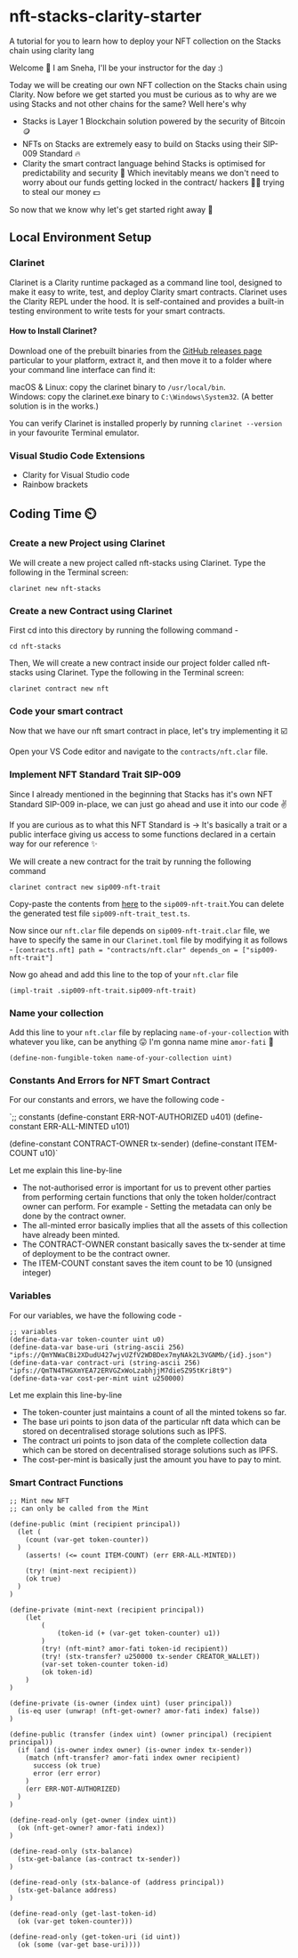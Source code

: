 # nft-stacks-clarity-starter
A tutorial for you to learn how to deploy your NFT collection on the Stacks chain using clarity lang

Welcome 👋 I am Sneha, I'll be your instructor for the day :) 

Today we will be creating our own NFT collection on the Stacks chain using Clarity. Now before we get started you must be curious as to why are we using Stacks and not other chains for the same? Well here's why 

 - Stacks is Layer 1 Blockchain solution powered by the security of Bitcoin 🪙
 - NFTs on Stacks are extremely easy to build on Stacks using their SIP-009 Standard 🔥
 - Clarity the smart contract language behind Stacks is optimised for predictability and security 🦺 Which inevitably means we don't need to worry about our funds getting locked in the contract/ hackers 🏴‍☠️ trying to steal our money 💵

So now that we know why let's get started right away 🙌 

## Local Environment Setup

### Clarinet
Clarinet is a Clarity runtime packaged as a command line tool, designed to make it easy to write, test, and deploy Clarity smart contracts. Clarinet uses the Clarity REPL under the hood. It is self-contained and provides a built-in testing environment to write tests for your smart contracts. 

#### How to Install Clarinet?
Download one of the prebuilt binaries from the [GitHub releases page](https://github.com/hirosystems/clarinet/releases/) particular to your platform, extract it, and then move it to a folder where your command line interface can find it:

macOS & Linux: copy the clarinet binary to `/usr/local/bin`.  
Windows: copy the clarinet.exe binary to `C:\Windows\System32`. (A better solution is in the works.)  

You can verify Clarinet is installed properly by running `clarinet --version` in your favourite Terminal emulator.

### Visual Studio Code Extensions

- Clarity for Visual Studio code
- Rainbow brackets


## Coding Time ⏲️

### Create a new Project using Clarinet  

We will create a new project called nft-stacks using Clarinet. Type the following in the Terminal screen:


`clarinet new nft-stacks`

### Create a new Contract using Clarinet  

First cd into this directory by running the following command - 

`cd nft-stacks`

Then, We will create a new contract inside our project folder called nft-stacks using Clarinet. Type the following in the Terminal screen:


`clarinet contract new nft`

### Code your smart contract

Now that we have our nft smart contract in place, let's try implementing it ☑️

Open your VS Code editor and navigate to the `contracts/nft.clar` file.

### Implement NFT Standard Trait SIP-009

Since I already mentioned in the beginning that Stacks has it's own NFT Standard SIP-009 in-place, we can just go ahead and use it into our code :v: 

If you are curious as to what this NFT Standard is -> It's basically a trait or a public interface giving us access to some functions declared in a certain way for our reference ✨

We will create a new contract for the trait by running the following command 

`clarinet contract new sip009-nft-trait`

Copy-paste the contents from [here](https://book.clarity-lang.org/ch10-01-sip009-nft-standard.html#the-sip009-nft-trait) to the `sip009-nft-trait`.You can delete the generated test file `sip009-nft-trait_test.ts`.

Now since our `nft.clar` file depends on `sip009-nft-trait.clar` file, we have to specify the same in our `Clarinet.toml` file by modifying it as follows - 
`[contracts.nft]
path = "contracts/nft.clar"
depends_on = ["sip009-nft-trait"]`

Now go ahead and add this line to the top of your `nft.clar` file

`(impl-trait .sip009-nft-trait.sip009-nft-trait)`

### Name your collection

Add this line to your `nft.clar` file by replacing `name-of-your-collection` with whatever you like, can be anything 😛
I'm gonna name mine `amor-fati` 💙

`(define-non-fungible-token name-of-your-collection uint)`


### Constants And Errors for NFT Smart Contract

For our constants and errors, we have the following code - 

`;; constants
(define-constant ERR-NOT-AUTHORIZED u401)
(define-constant ERR-ALL-MINTED u101)

(define-constant CONTRACT-OWNER tx-sender)
(define-constant ITEM-COUNT u10)`

Let me explain this line-by-line 

- The not-authorised error is important for us to prevent other parties from performing certain functions that only the token holder/contract owner can perform. For example - Setting the metadata can only be done by the contract owner. 
- The all-minted error basically implies that all the assets of this collection have already been minted.
- The CONTRACT-OWNER constant basically saves the tx-sender at time of deployment to be the contract owner. 
- The ITEM-COUNT constant saves the item count to be 10 (unsigned integer) 

### Variables

For our variables, we have the following code - 

```
;; variables  
(define-data-var token-counter uint u0)  
(define-data-var base-uri (string-ascii 256) "ipfs://QmYNWaCBi2XDudU427wjvUZfV2WDBDex7myNAk2L3VGNMb/{id}.json")  
(define-data-var contract-uri (string-ascii 256) "ipfs://QmTN4THGXmYEA72ERVGZxWoLzabhjjM7dieSZ95tKri8t9")  
(define-data-var cost-per-mint uint u250000)
```

Let me explain this line-by-line 

- The token-counter just maintains a count of all the minted tokens so far.
- The base uri points to json data of the particular nft data which can be stored on decentralised storage solutions such as IPFS.
- The contract uri points to json data of the complete collection data which can be stored on decentralised storage solutions such as IPFS.
- The cost-per-mint is basically just the amount you have to pay to mint.

### Smart Contract Functions

```
;; Mint new NFT
;; can only be called from the Mint

(define-public (mint (recipient principal))
  (let (
    (count (var-get token-counter))
  )
    (asserts! (<= count ITEM-COUNT) (err ERR-ALL-MINTED))

    (try! (mint-next recipient))
    (ok true)
  )
)

(define-private (mint-next (recipient principal))
	(let
		(
			(token-id (+ (var-get token-counter) u1))
		)
		(try! (nft-mint? amor-fati token-id recipient))
        (try! (stx-transfer? u250000 tx-sender CREATOR_WALLET))
		(var-set token-counter token-id)
		(ok token-id)
	)
)
        
(define-private (is-owner (index uint) (user principal))
  (is-eq user (unwrap! (nft-get-owner? amor-fati index) false))
)        
        
(define-public (transfer (index uint) (owner principal) (recipient principal))
  (if (and (is-owner index owner) (is-owner index tx-sender))
    (match (nft-transfer? amor-fati index owner recipient)
      success (ok true)
      error (err error)
    )
    (err ERR-NOT-AUTHORIZED)
  )
)

(define-read-only (get-owner (index uint))
  (ok (nft-get-owner? amor-fati index))
)

(define-read-only (stx-balance)
  (stx-get-balance (as-contract tx-sender))
)

(define-read-only (stx-balance-of (address principal))
  (stx-get-balance address)
)

(define-read-only (get-last-token-id)
  (ok (var-get token-counter)))
  
(define-read-only (get-token-uri (id uint))
  (ok (some (var-get base-uri))))
  ```
